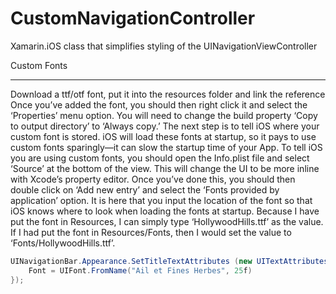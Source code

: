 CustomNavigationController
==========================

Xamarin.iOS class that simplifies styling of the UINavigationViewController


Custom Fonts
************
Download a ttf/otf font, put it into the resources folder and link the reference
Once you’ve added the font, you should then right click it and select the ‘Properties’ menu option. You will need to change the build property ‘Copy to output directory’ to ‘Always copy.’
The next step is to tell iOS where your custom font is stored. iOS will load these fonts at startup, so it pays to use custom fonts sparingly—it can slow the startup time of your App.
To tell iOS you are using custom fonts, you should open the Info.plist file and select ‘Source’ at the bottom of the view. This will change the UI to be more inline with Xcode’s property editor.
Once you’ve done this, you should then double click on ‘Add new entry’ and select the ‘Fonts provided by application’ option. It is here that you input the location of the font so that iOS knows where to look when loading the fonts at startup. Because I have put the font in Resources, I can simply type ‘HollywoodHills.ttf’ as the value. If I had put the font in Resources/Fonts, then I would set the value to ‘Fonts/HollywoodHills.ttf’.

```csharp
UINavigationBar.Appearance.SetTitleTextAttributes (new UITextAttributes () {
	Font = UIFont.FromName("Ail et Fines Herbes", 25f)
});
```
